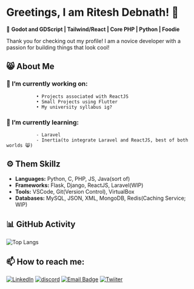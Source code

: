 # Greetings, I am Ritesh Debnath! 👋

🌟 **Godot and GDScript | Tailwind/React | Core PHP | Python | Foodie**

Thank you for checking out my profile! I am a novice developer with a passion for building things that look cool!

## 😸 About Me
### 🔭 I’m currently working on:  
               • Projects associated with ReactJS
               • Small Projects using Flutter
               • My university syllabus ig?
  
### 🌱 I’m currently learning:
               - Laravel
               - Inertia(to integrate Laravel and ReactJS, best of both worlds 😸)
               
## ⚙ Them Skillz
- **Languages:** Python, C, PHP, JS, Java(sort of)
- **Frameworks:** Flask, Django, ReactJS, Laravel(WIP)
- **Tools:** VSCode, Git(Version Control), VirtualBox
- **Databases:** MySQL, JSON, XML, MongoDB, Redis(Caching Service; WIP)

## 📊 GitHub Activity

![Top Langs](https://github-readme-stats.vercel.app/api/top-langs/?username=ritesh-debnath-12&layout=compact&theme=radical)

## 📫 How to reach me: 
[![LinkedIn](https://img.shields.io/badge/LinkedIn-%230077B5.svg?&style=for-the-badge&logo=linkedin&logoColor=white)](https://www.linkedin.com/in/ritesh-debnath)
  [![discord](https://img.shields.io/badge/contact-me-blue?style=for-the-badge&logo=discord&logoColor=white)](https://discordapp.com/users/765874807698227210)
  [![Email Badge](https://img.shields.io/badge/Gmail-Contact_Me-green?style=for-the-badge&logo=gmail&logoColor=FFFFFF&labelColor=red&color=white)](mailto:riteshdebnath12@gmail.com)
  [![Twiiter](https://img.shields.io/badge/Twitter-1DA1F2?style=for-the-badge&logo=twitter&logoColor=white)](https://x.com/KrosKat23)
<!--
**ritesh-debnath-12/ritesh-debnath-12** is a ✨ _special_ ✨ repository because its `README.md` (this file) appears on your GitHub profile.

Here are some ideas to get you started:

- 🔭 I’m currently working on ...
- 🌱 I’m currently learning ...
- 👯 I’m looking to collaborate on ...
- 🤔 I’m looking for help with ...
- 💬 Ask me about ...
- 📫 How to reach me: ...
- 😄 Pronouns: ...
- ⚡ Fun fact: ...
-->
